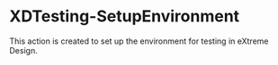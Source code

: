 # XDTesting-SetupEnvironment
This action is created to set up the environment for testing in eXtreme Design.
